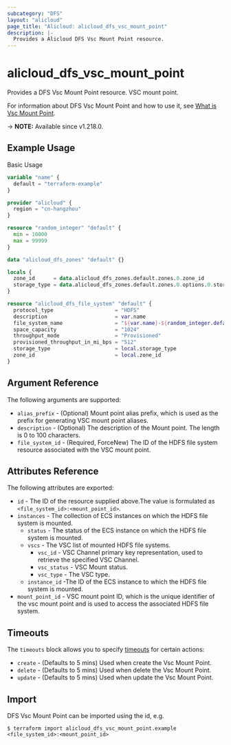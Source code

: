 ```yaml
---
subcategory: "DFS"
layout: "alicloud"
page_title: "Alicloud: alicloud_dfs_vsc_mount_point"
description: |-
  Provides a Alicloud DFS Vsc Mount Point resource.
---
```


# alicloud_dfs_vsc_mount_point

Provides a DFS Vsc Mount Point resource. VSC mount point.

For information about DFS Vsc Mount Point and how to use it, see [What is Vsc Mount Point](https://www.alibabacloud.com/help/en/aibaba-cloud-storage-services/latest/apsara-file-storage-for-hdfs).

-> **NOTE:** Available since v1.218.0.

## Example Usage

Basic Usage

```terraform
variable "name" {
  default = "terraform-example"
}

provider "alicloud" {
  region = "cn-hangzhou"
}

resource "random_integer" "default" {
  min = 10000
  max = 99999
}

data "alicloud_dfs_zones" "default" {}

locals {
  zone_id      = data.alicloud_dfs_zones.default.zones.0.zone_id
  storage_type = data.alicloud_dfs_zones.default.zones.0.options.0.storage_type
}

resource "alicloud_dfs_file_system" "default" {
  protocol_type                    = "HDFS"
  description                      = var.name
  file_system_name                 = "${var.name}-${random_integer.default.result}"
  space_capacity                   = "1024"
  throughput_mode                  = "Provisioned"
  provisioned_throughput_in_mi_bps = "512"
  storage_type                     = local.storage_type
  zone_id                          = local.zone_id
}
```

## Argument Reference

The following arguments are supported:
* `alias_prefix` - (Optional) Mount point alias prefix, which is used as the prefix for generating VSC mount point aliases.
* `description` - (Optional) The description of the Mount point.  The length is 0 to 100 characters.
* `file_system_id` - (Required, ForceNew) The ID of the HDFS file system resource associated with the VSC mount point.

## Attributes Reference

The following attributes are exported:
* `id` - The ID of the resource supplied above.The value is formulated as `<file_system_id>:<mount_point_id>`.
* `instances` - The collection of ECS instances on which the HDFS file system is mounted.
  * `status` - The status of the ECS instance on which the HDFS file system is mounted.
  * `vscs` - The VSC list of mounted HDFS file systems.
    * `vsc_id` - VSC Channel primary key representation, used to retrieve the specified VSC Channel.
    * `vsc_status` - VSC Mount status.
    * `vsc_type` - The VSC type.
  * `instance_id` -The ID of the ECS instance to which the HDFS file system is mounted.
* `mount_point_id` - VSC mount point ID, which is the unique identifier of the vsc mount point and is used to access the associated HDFS file system.

## Timeouts

The `timeouts` block allows you to specify [timeouts](https://www.terraform.io/docs/configuration-0-11/resources.html#timeouts) for certain actions:
* `create` - (Defaults to 5 mins) Used when create the Vsc Mount Point.
* `delete` - (Defaults to 5 mins) Used when delete the Vsc Mount Point.
* `update` - (Defaults to 5 mins) Used when update the Vsc Mount Point.

## Import

DFS Vsc Mount Point can be imported using the id, e.g.

```shell
$ terraform import alicloud_dfs_vsc_mount_point.example <file_system_id>:<mount_point_id>
```